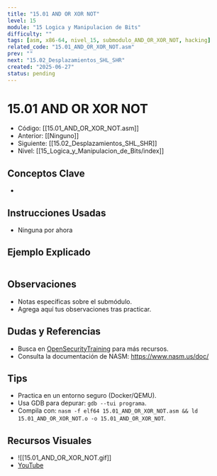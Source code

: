 ```yaml
---
title: "15.01 AND OR XOR NOT"
level: 15
module: "15 Logica y Manipulacion de Bits"
difficulty: ""
tags: [asm, x86-64, nivel_15, submodulo_AND_OR_XOR_NOT, hacking]
related_code: "15.01_AND_OR_XOR_NOT.asm"
prev: ""
next: "15.02_Desplazamientos_SHL_SHR"
created: "2025-06-27"
status: pending
---
```


# 15.01 AND OR XOR NOT

- Código: [[15.01_AND_OR_XOR_NOT.asm]]  
- Anterior: [[Ninguno]]  
- Siguiente: [[15.02_Desplazamientos_SHL_SHR]]  
- Nivel: [[15_Logica_y_Manipulacion_de_Bits/index]]  

## Conceptos Clave
- 

## Instrucciones Usadas
- Ninguna por ahora

## Ejemplo Explicado
```asm

```

## Observaciones
- Notas específicas sobre el submódulo.
- Agrega aquí tus observaciones tras practicar.

## Dudas y Referencias
- Busca en [OpenSecurityTraining](https://opensecuritytraining.info/) para más recursos.
- Consulta la documentación de NASM: https://www.nasm.us/doc/

## Tips
- Practica en un entorno seguro (Docker/QEMU).
- Usa GDB para depurar: `gdb --tui programa`.
- Compila con: `nasm -f elf64 15.01_AND_OR_XOR_NOT.asm && ld 15.01_AND_OR_XOR_NOT.o -o 15.01_AND_OR_XOR_NOT`.

## Recursos Visuales
- ![[15.01_AND_OR_XOR_NOT.gif]]  
- [YouTube](https://youtube.com/placeholder)
